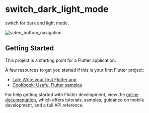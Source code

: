 # switch_dark_light_mode

switch for dark and light mode.



![video_bottom_navigation](https://github.com/user-attachments/assets/a9a17a5f-7f07-4694-8af7-ff549f8f2581)

## Getting Started

This project is a starting point for a Flutter application.

A few resources to get you started if this is your first Flutter project:

- [Lab: Write your first Flutter app](https://docs.flutter.dev/get-started/codelab)
- [Cookbook: Useful Flutter samples](https://docs.flutter.dev/cookbook)

For help getting started with Flutter development, view the
[online documentation](https://docs.flutter.dev/), which offers tutorials,
samples, guidance on mobile development, and a full API reference.
